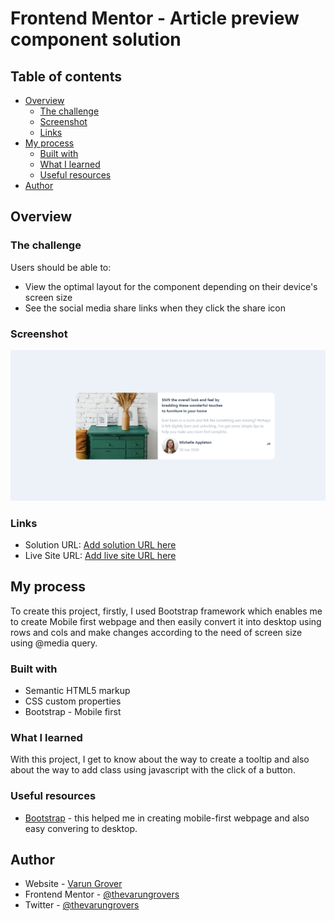 # Frontend Mentor - Article preview component solution

## Table of contents

- [Overview](#overview)
  - [The challenge](#the-challenge)
  - [Screenshot](#screenshot)
  - [Links](#links)
- [My process](#my-process)
  - [Built with](#built-with)
  - [What I learned](#what-i-learned)
  - [Useful resources](#useful-resources)
- [Author](#author)

## Overview

### The challenge

Users should be able to:

- View the optimal layout for the component depending on their device's screen size
- See the social media share links when they click the share icon

### Screenshot

![](./Article-Preview-Component.png)


### Links

- Solution URL: [Add solution URL here](https://your-solution-url.com)
- Live Site URL: [Add live site URL here](https://your-live-site-url.com)

## My process

To create this project, firstly, I used Bootstrap framework which enables me to create Mobile first webpage and then easily convert it into desktop using rows and cols and make changes according to the need of screen size using @media query.


### Built with

- Semantic HTML5 markup
- CSS custom properties
- Bootstrap - Mobile first

### What I learned

With this project, I get to know about the way to create a tooltip and also about the way to add class using javascript with the click of a button.


### Useful resources

- [Bootstrap](https://getbootstrap.com/) - this helped me in creating mobile-first webpage and also easy convering to desktop.


## Author

- Website - [Varun Grover](https://thevarungrovers.vercel.app)
- Frontend Mentor - [@thevarungrovers](https://www.frontendmentor.io/profile/thevarungrovers)
- Twitter - [@thevarungrovers](https://www.twitter.com/thevarungrovers)

